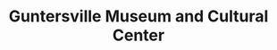 ---
layout: repo
title: "Guntersville Museum and Cultural Center"
id: 10266
permalink: repos/10266/
---
